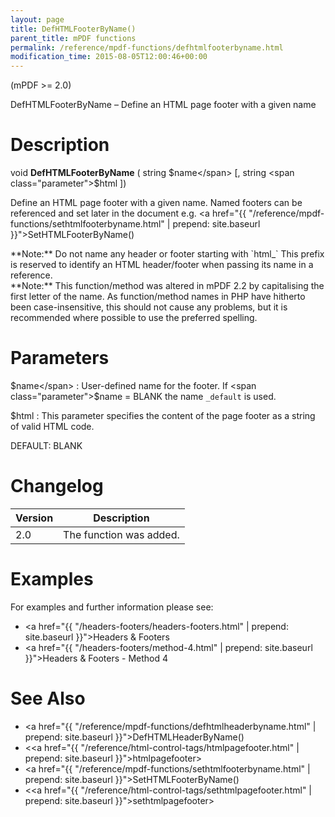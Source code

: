 ```yaml
---
layout: page
title: DefHTMLFooterByName()
parent_title: mPDF functions
permalink: /reference/mpdf-functions/defhtmlfooterbyname.html
modification_time: 2015-08-05T12:00:46+00:00
---
```


(mPDF >= 2.0)

DefHTMLFooterByName – Define an HTML page footer with a given name

# Description

void **DefHTMLFooterByName** ( string <span class="parameter">$name</span>
[, string <span class="parameter">$html</span>
])

Define an HTML page footer with a given name. Named footers can be referenced and set later in the document e.g.
<a href="{{ "/reference/mpdf-functions/sethtmlfooterbyname.html" | prepend: site.baseurl }}">SetHTMLFooterByName()</a>

<div class="alert alert-info" role="alert" markdown="1">
  **Note:** Do not name any header or footer starting with `html_` This prefix is reserved to identify an
  <span class="smallblock">HTML</span> header/footer when passing its name in a reference.
</div>

<div class="alert alert-info" role="alert" markdown="1">
  **Note:** This function/method was altered in mPDF 2.2 by capitalising the first letter of the name.
  As function/method names in PHP have hitherto been case-insensitive, this should not cause any problems, but it is
  recommended where possible to use the preferred spelling.
</div>

# Parameters

<span class="parameter">$name</span>
: User-defined name for the footer. If <span class="parameter">$name</span> = <span class="smallblock">BLANK</span> the
  name `_default` is used.

<span class="parameter">$html</span>
: This parameter specifies the content of the page footer as a string of valid HTML code.

  <span class="smallblock">DEFAULT</span>: <span class="smallblock">BLANK</span>

# Changelog

<table class="table">
<thead>
<tr>
    <th>Version</th>
    <th>Description</th>
</tr>
</thead>
<tbody>
<tr>
    <td>2.0</td>
    <td>The function was added.</td>
</tr>
</tbody>
</table>

# Examples

For examples and further information please see:

- <a href="{{ "/headers-footers/headers-footers.html" | prepend: site.baseurl }}">Headers &amp; Footers</a>
- <a href="{{ "/headers-footers/method-4.html" | prepend: site.baseurl }}">Headers &amp; Footers - Method 4</a>

# See Also

- <a href="{{ "/reference/mpdf-functions/defhtmlheaderbyname.html" | prepend: site.baseurl }}">DefHTMLHeaderByName()</a>
- &lt;<a href="{{ "/reference/html-control-tags/htmlpagefooter.html" | prepend: site.baseurl }}">htmlpagefooter</a>&gt;
- <a href="{{ "/reference/mpdf-functions/sethtmlfooterbyname.html" | prepend: site.baseurl }}">SetHTMLFooterByName()</a>
- &lt;<a href="{{ "/reference/html-control-tags/sethtmlpagefooter.html" | prepend: site.baseurl }}">sethtmlpagefooter</a>&gt;

